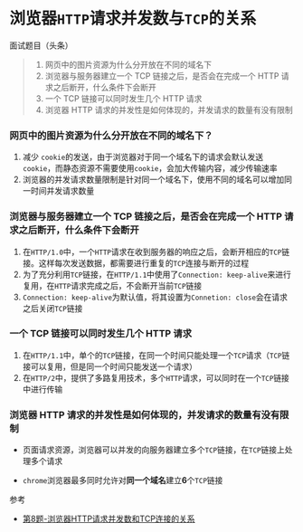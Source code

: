 # 浏览器`HTTP`请求并发数与`TCP`的关系

面试题目（头条）

> 1. 网页中的图片资源为什么分开放在不同的域名下
> 2. 浏览器与服务器建立一个 TCP 链接之后，是否会在完成一个 HTTP 请求之后断开，什么条件下会断开
> 3. 一个 TCP 链接可以同时发生几个 HTTP 请求
> 4. 浏览器 HTTP 请求的并发性是如何体现的，并发请求的数量有没有限制



### 网页中的图片资源为什么分开放在不同的域名下？

1. 减少 `cookie`的发送，由于浏览器对于同一个域名下的请求会默认发送 `cookie`，而静态资源不需要使用`cookie`，会加大传输内容，减少传输速率
2. 浏览器的并发请求数量限制是针对同一个域名下，使用不同的域名可以增加同一时间并发请求数量



### 浏览器与服务器建立一个 TCP 链接之后，是否会在完成一个 HTTP 请求之后断开，什么条件下会断开

1. 在`HTTP/1.0`中，一个`HTTP`请求在收到服务器的响应之后，会断开相应的`TCP`链接。这样每次发送数据，都需要进行重复的`TCP`连接与断开的过程
2. 为了充分利用`TCP`链接，在`HTTP/1.1`中使用了`Connection: keep-alive`来进行复用，在`HTTP`请求完成之后，不会断开当前`TCP`链接
3. `Connection: keep-alive`为默认值，将其设置为`Connetion: close`会在请求之后关闭`TCP`链接



###  一个 TCP 链接可以同时发生几个 HTTP 请求

1. 在`HTTP/1.1`中，单个的`TCP`链接，在同一个时间只能处理一个`TCP`请求（`TCP`链接可以复用，但是同一个时间只能发送一个请求）
2. 在`HTTP/2`中，提供了多路复用技术，多个`HTTP`请求，可以同时在一个`TCP`链接中进行传输



### 浏览器 HTTP 请求的并发性是如何体现的，并发请求的数量有没有限制

- 页面请求资源，浏览器可以并发的向服务器建立多个`TCP`链接，在`TCP`链接上处理多个请求

- `chrome`浏览器最多同时允许对**同一个域名**建立**6**个`TCP`链接





参考

- [第8题-浏览器HTTP请求并发数和TCP连接的关系](https://juejin.im/post/5d59ffe46fb9a06ad0056ddf)






